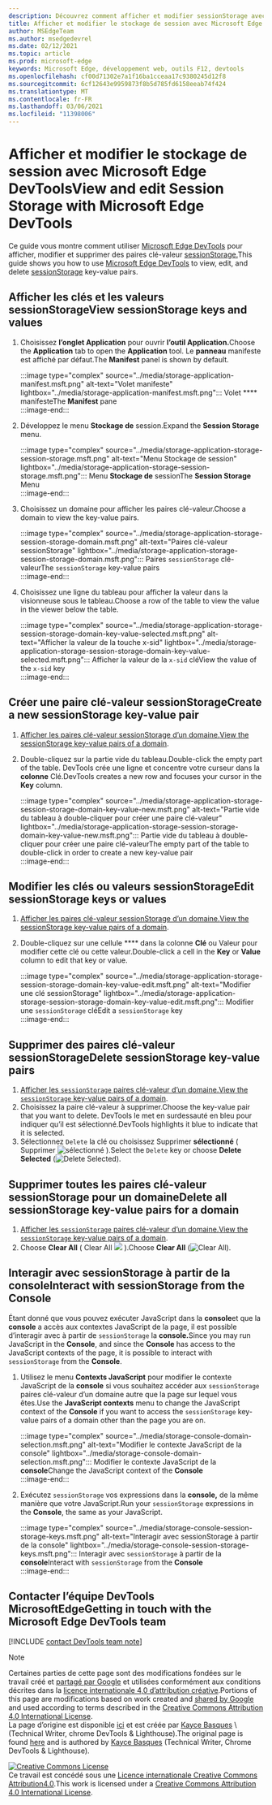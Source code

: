 ```yaml
---
description: Découvrez comment afficher et modifier sessionStorage avec le volet Stockage de session et la console.
title: Afficher et modifier le stockage de session avec Microsoft Edge DevTools
author: MSEdgeTeam
ms.author: msedgedevrel
ms.date: 02/12/2021
ms.topic: article
ms.prod: microsoft-edge
keywords: Microsoft Edge, développement web, outils F12, devtools
ms.openlocfilehash: cf00d71302e7a1f16ba1cceaa17c9380245d12f8
ms.sourcegitcommit: 6cf12643e9959873f8b5d785fd6158eeab74f424
ms.translationtype: MT
ms.contentlocale: fr-FR
ms.lasthandoff: 03/06/2021
ms.locfileid: "11398006"
---
```

<!-- Copyright Kayce Basques 

   Licensed under the Apache License, Version 2.0 (the "License");
   you may not use this file except in compliance with the License.
   You may obtain a copy of the License at

       https://www.apache.org/licenses/LICENSE-2.0

   Unless required by applicable law or agreed to in writing, software
   distributed under the License is distributed on an "AS IS" BASIS,
   WITHOUT WARRANTIES OR CONDITIONS OF ANY KIND, either express or implied.
   See the License for the specific language governing permissions and
   limitations under the License.  -->

# <a name="view-and-edit-session-storage-with-microsoft-edge-devtools"></a><span data-ttu-id="dec9d-104">Afficher et modifier le stockage de session avec Microsoft Edge DevTools</span><span class="sxs-lookup"><span data-stu-id="dec9d-104">View and edit Session Storage with Microsoft Edge DevTools</span></span>  

<span data-ttu-id="dec9d-105">Ce guide vous montre comment utiliser [Microsoft Edge DevTools][MicrosoftEdgeDevTools] pour afficher, modifier et supprimer des paires clé-valeur [sessionStorage.][MDNSessionStorage]</span><span class="sxs-lookup"><span data-stu-id="dec9d-105">This guide shows you how to use [Microsoft Edge DevTools][MicrosoftEdgeDevTools] to view, edit, and delete [sessionStorage][MDNSessionStorage] key-value pairs.</span></span>  

## <a name="view-sessionstorage-keys-and-values"></a><span data-ttu-id="dec9d-106">Afficher les clés et les valeurs sessionStorage</span><span class="sxs-lookup"><span data-stu-id="dec9d-106">View sessionStorage keys and values</span></span>  

1.  <span data-ttu-id="dec9d-107">Choisissez **l’onglet Application** pour ouvrir **l’outil Application.**</span><span class="sxs-lookup"><span data-stu-id="dec9d-107">Choose the **Application** tab to open the **Application** tool.</span></span>  <span data-ttu-id="dec9d-108">Le **panneau** manifeste est affiché par défaut.</span><span class="sxs-lookup"><span data-stu-id="dec9d-108">The **Manifest** panel is shown by default.</span></span>  
    
    :::image type="complex" source="../media/storage-application-manifest.msft.png" alt-text="Volet manifeste" lightbox="../media/storage-application-manifest.msft.png":::
       <span data-ttu-id="dec9d-110">Volet \*\*\*\* manifeste</span><span class="sxs-lookup"><span data-stu-id="dec9d-110">The **Manifest** pane</span></span>  
    :::image-end:::  
    
1.  <span data-ttu-id="dec9d-111">Développez le menu **Stockage de** session.</span><span class="sxs-lookup"><span data-stu-id="dec9d-111">Expand the **Session Storage** menu.</span></span>  
    
    :::image type="complex" source="../media/storage-application-storage-session-storage.msft.png" alt-text="Menu Stockage de session" lightbox="../media/storage-application-storage-session-storage.msft.png":::
       <span data-ttu-id="dec9d-113">Menu **Stockage de** session</span><span class="sxs-lookup"><span data-stu-id="dec9d-113">The **Session Storage** Menu</span></span>  
    :::image-end:::  
    
1.  <span data-ttu-id="dec9d-114">Choisissez un domaine pour afficher les paires clé-valeur.</span><span class="sxs-lookup"><span data-stu-id="dec9d-114">Choose a domain to view the key-value pairs.</span></span>  
    
    :::image type="complex" source="../media/storage-application-storage-session-storage-domain.msft.png" alt-text="Paires clé-valeur sessionStorage" lightbox="../media/storage-application-storage-session-storage-domain.msft.png":::
       <span data-ttu-id="dec9d-116">Paires `sessionStorage` clé-valeur</span><span class="sxs-lookup"><span data-stu-id="dec9d-116">The `sessionStorage` key-value pairs</span></span>  
    :::image-end:::  
    
1.  <span data-ttu-id="dec9d-117">Choisissez une ligne du tableau pour afficher la valeur dans la visionneuse sous le tableau.</span><span class="sxs-lookup"><span data-stu-id="dec9d-117">Choose a row of the table to view the value in the viewer below the table.</span></span>  
    
    :::image type="complex" source="../media/storage-application-storage-session-storage-domain-key-value-selected.msft.png" alt-text="Afficher la valeur de la touche x-sid" lightbox="../media/storage-application-storage-session-storage-domain-key-value-selected.msft.png":::
       <span data-ttu-id="dec9d-119">Afficher la valeur de la `x-sid` clé</span><span class="sxs-lookup"><span data-stu-id="dec9d-119">View the value of the `x-sid` key</span></span>  
    :::image-end:::  
    
## <a name="create-a-new-sessionstorage-key-value-pair"></a><span data-ttu-id="dec9d-120">Créer une paire clé-valeur sessionStorage</span><span class="sxs-lookup"><span data-stu-id="dec9d-120">Create a new sessionStorage key-value pair</span></span>  

1.  <span data-ttu-id="dec9d-121">[Afficher les paires clé-valeur sessionStorage d’un domaine.](#view-sessionstorage-keys-and-values)</span><span class="sxs-lookup"><span data-stu-id="dec9d-121">[View the sessionStorage key-value pairs of a domain](#view-sessionstorage-keys-and-values).</span></span>  
1.  <span data-ttu-id="dec9d-122">Double-cliquez sur la partie vide du tableau.</span><span class="sxs-lookup"><span data-stu-id="dec9d-122">Double-click the empty part of the table.</span></span>  <span data-ttu-id="dec9d-123">DevTools crée une ligne et concentre votre curseur dans la **colonne** Clé.</span><span class="sxs-lookup"><span data-stu-id="dec9d-123">DevTools creates a new row and focuses your cursor in the **Key** column.</span></span>  
    
    :::image type="complex" source="../media/storage-application-storage-session-storage-domain-key-value-new.msft.png" alt-text="Partie vide du tableau à double-cliquer pour créer une paire clé-valeur" lightbox="../media/storage-application-storage-session-storage-domain-key-value-new.msft.png":::
       <span data-ttu-id="dec9d-125">Partie vide du tableau à double-cliquer pour créer une paire clé-valeur</span><span class="sxs-lookup"><span data-stu-id="dec9d-125">The empty part of the table to double-click in order to create a new key-value pair</span></span>  
    :::image-end:::  
    
## <a name="edit-sessionstorage-keys-or-values"></a><span data-ttu-id="dec9d-126">Modifier les clés ou valeurs sessionStorage</span><span class="sxs-lookup"><span data-stu-id="dec9d-126">Edit sessionStorage keys or values</span></span>  

1.  <span data-ttu-id="dec9d-127">[Afficher les paires clé-valeur sessionStorage d’un domaine.](#view-sessionstorage-keys-and-values)</span><span class="sxs-lookup"><span data-stu-id="dec9d-127">[View the sessionStorage key-value pairs of a domain](#view-sessionstorage-keys-and-values).</span></span>  
1.  <span data-ttu-id="dec9d-128">Double-cliquez sur une cellule \*\*\*\* dans la colonne **Clé** ou Valeur pour modifier cette clé ou cette valeur.</span><span class="sxs-lookup"><span data-stu-id="dec9d-128">Double-click a cell in the **Key** or **Value** column to edit that key or value.</span></span>  
    
    :::image type="complex" source="../media/storage-application-storage-session-storage-domain-key-value-edit.msft.png" alt-text="Modifier une clé sessionStorage" lightbox="../media/storage-application-storage-session-storage-domain-key-value-edit.msft.png":::
       <span data-ttu-id="dec9d-130">Modifier une `sessionStorage` clé</span><span class="sxs-lookup"><span data-stu-id="dec9d-130">Edit a `sessionStorage` key</span></span>  
    :::image-end:::  
    
## <a name="delete-sessionstorage-key-value-pairs"></a><span data-ttu-id="dec9d-131">Supprimer des paires clé-valeur sessionStorage</span><span class="sxs-lookup"><span data-stu-id="dec9d-131">Delete sessionStorage key-value pairs</span></span>  

1.  <span data-ttu-id="dec9d-132">[Afficher les `sessionStorage` paires clé-valeur d’un domaine.](#view-sessionstorage-keys-and-values)</span><span class="sxs-lookup"><span data-stu-id="dec9d-132">[View the `sessionStorage` key-value pairs of a domain](#view-sessionstorage-keys-and-values).</span></span>  
1.  <span data-ttu-id="dec9d-133">Choisissez la paire clé-valeur à supprimer.</span><span class="sxs-lookup"><span data-stu-id="dec9d-133">Choose the key-value pair that you want to delete.</span></span>  <span data-ttu-id="dec9d-134">DevTools le met en surdessauté en bleu pour indiquer qu’il est sélectionné.</span><span class="sxs-lookup"><span data-stu-id="dec9d-134">DevTools highlights it blue to indicate that it is selected.</span></span>  
1.  <span data-ttu-id="dec9d-135">Sélectionnez `Delete` la clé ou choisissez Supprimer **sélectionné** \( Supprimer ![ sélectionné ][ImageDeleteIcon] \).</span><span class="sxs-lookup"><span data-stu-id="dec9d-135">Select the `Delete` key or choose **Delete Selected** \(![Delete Selected][ImageDeleteIcon]\).</span></span>  
    
## <a name="delete-all-sessionstorage-key-value-pairs-for-a-domain"></a><span data-ttu-id="dec9d-136">Supprimer toutes les paires clé-valeur sessionStorage pour un domaine</span><span class="sxs-lookup"><span data-stu-id="dec9d-136">Delete all sessionStorage key-value pairs for a domain</span></span>  

1.  <span data-ttu-id="dec9d-137">[Afficher les `sessionStorage` paires clé-valeur d’un domaine.](#view-sessionstorage-keys-and-values)</span><span class="sxs-lookup"><span data-stu-id="dec9d-137">[View the `sessionStorage` key-value pairs of a domain](#view-sessionstorage-keys-and-values).</span></span>  
1.  <span data-ttu-id="dec9d-138">Choose **Clear All** \( Clear All ![ ][ImageClearIcon] \).</span><span class="sxs-lookup"><span data-stu-id="dec9d-138">Choose **Clear All** \(![Clear All][ImageClearIcon]\).</span></span>  
    
## <a name="interact-with-sessionstorage-from-the-console"></a><span data-ttu-id="dec9d-139">Interagir avec sessionStorage à partir de la console</span><span class="sxs-lookup"><span data-stu-id="dec9d-139">Interact with sessionStorage from the Console</span></span>  

<span data-ttu-id="dec9d-140">Étant donné que vous pouvez exécuter JavaScript dans la **console**et que la **console** a accès aux contextes JavaScript de la page, il est possible d’interagir avec à partir de `sessionStorage` la **console.**</span><span class="sxs-lookup"><span data-stu-id="dec9d-140">Since you may run JavaScript in the **Console**, and since the **Console** has access to the JavaScript contexts of the page, it is possible to interact with `sessionStorage` from the **Console**.</span></span>  

1.  <span data-ttu-id="dec9d-141">Utilisez le menu **Contexts JavaScript** pour modifier le contexte JavaScript de la **console** si vous souhaitez accéder aux `sessionStorage` paires clé-valeur d’un domaine autre que la page sur lequel vous êtes.</span><span class="sxs-lookup"><span data-stu-id="dec9d-141">Use the **JavaScript contexts** menu to change the JavaScript context of the **Console** if you want to access the `sessionStorage` key-value pairs of a domain other than the page you are on.</span></span>  
    
    :::image type="complex" source="../media/storage-console-domain-selection.msft.png" alt-text="Modifier le contexte JavaScript de la console" lightbox="../media/storage-console-domain-selection.msft.png":::
       <span data-ttu-id="dec9d-143">Modifier le contexte JavaScript de la **console**</span><span class="sxs-lookup"><span data-stu-id="dec9d-143">Change the JavaScript context of the **Console**</span></span>  
    :::image-end:::  
    
1.  <span data-ttu-id="dec9d-144">Exécutez `sessionStorage` vos expressions dans la **console,** de la même manière que votre JavaScript.</span><span class="sxs-lookup"><span data-stu-id="dec9d-144">Run your `sessionStorage` expressions in the **Console**, the same as your JavaScript.</span></span>  
    
    :::image type="complex" source="../media/storage-console-session-storage-keys.msft.png" alt-text="Interagir avec sessionStorage à partir de la console" lightbox="../media/storage-console-session-storage-keys.msft.png":::
       <span data-ttu-id="dec9d-146">Interagir avec `sessionStorage` à partir de la **console**</span><span class="sxs-lookup"><span data-stu-id="dec9d-146">Interact with `sessionStorage` from the **Console**</span></span>  
    :::image-end:::  
    
## <a name="getting-in-touch-with-the-microsoft-edge-devtools-team"></a><span data-ttu-id="dec9d-147">Contacter l’équipe DevTools MicrosoftEdge</span><span class="sxs-lookup"><span data-stu-id="dec9d-147">Getting in touch with the Microsoft Edge DevTools team</span></span>  

[!INCLUDE [contact DevTools team note](../includes/contact-devtools-team-note.md)]  

<!-- image links -->  

[ImageClearIcon]: ../media/clear-icon.msft.png  
[ImageDeleteIcon]: ../media/delete-icon.msft.png  

<!-- links -->  

[MicrosoftEdgeDevTools]: ../../devtools-guide-chromium/index.md "Outils de développement Microsoft Edge (Chromium) | Documents Microsoft"  

[MDNSessionStorage]: https://developer.mozilla.org/docs/Web/API/Window/sessionStorage "Window.sessionStorage, | MDN"  

> [!NOTE]
> <span data-ttu-id="dec9d-150">Certaines parties de cette page sont des modifications fondées sur le travail créé et [partagé par Google][GoogleSitePolicies] et utilisées conformément aux conditions décrites dans la [licence internationale 4,0 d’attribution créative][CCA4IL].</span><span class="sxs-lookup"><span data-stu-id="dec9d-150">Portions of this page are modifications based on work created and [shared by Google][GoogleSitePolicies] and used according to terms described in the [Creative Commons Attribution 4.0 International License][CCA4IL].</span></span>  
> <span data-ttu-id="dec9d-151">La page d’origine est disponible [ici](https://developers.google.com/web/tools/chrome-devtools/storage/sessionstorage) et est créée par [Kayce Basques][KayceBasques] \ (Technical Writer, chrome DevTools \& Lighthouse\).</span><span class="sxs-lookup"><span data-stu-id="dec9d-151">The original page is found [here](https://developers.google.com/web/tools/chrome-devtools/storage/sessionstorage) and is authored by [Kayce Basques][KayceBasques] \(Technical Writer, Chrome DevTools \& Lighthouse\).</span></span>  

[![Creative Commons License][CCby4Image]][CCA4IL]  
<span data-ttu-id="dec9d-153">Ce travail est concédé sous une [Licence internationale Creative Commons Attribution4.0][CCA4IL].</span><span class="sxs-lookup"><span data-stu-id="dec9d-153">This work is licensed under a [Creative Commons Attribution 4.0 International License][CCA4IL].</span></span>  

[CCA4IL]: https://creativecommons.org/licenses/by/4.0  
[CCby4Image]: https://i.creativecommons.org/l/by/4.0/88x31.png  
[GoogleSitePolicies]: https://developers.google.com/terms/site-policies  
[KayceBasques]: https://developers.google.com/web/resources/contributors/kaycebasques  
